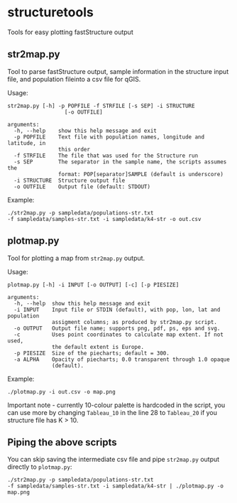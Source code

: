 # structuretools
Tools for easy plotting fastStructure output

## str2map.py
Tool to parse fastStructure output, sample information in the structure input file, and population fileinto a csv file for qGIS.

Usage:

```
str2map.py [-h] -p POPFILE -f STRFILE [-s SEP] -i STRUCTURE
                  [-o OUTFILE]

arguments:
  -h, --help    show this help message and exit
  -p POPFILE    Text file with population names, longitude and latitude, in
                this order
  -f STRFILE    The file that was used for the Structure run
  -s SEP        The separator in the sample name, the scripts assumes the
                format: POP[separator]SAMPLE (default is underscore)
  -i STRUCTURE  Structure output file
  -o OUTFILE    Output file (default: STDOUT)
```

Example:

```
./str2map.py -p sampledata/populations-str.txt 
-f sampledata/samples-str.txt -i sampledata/k4-str -o out.csv
```

## plotmap.py
Tool for plotting a map from `str2map.py` output.

Usage:

```
plotmap.py [-h] -i INPUT [-o OUTPUT] [-c] [-p PIESIZE]

arguments:
  -h, --help  show this help message and exit
  -i INPUT    Input file or STDIN (default), with pop, lon, lat and population
              assigment columns; as produced by str2map.py script.
  -o OUTPUT   Output file name; supports png, pdf, ps, eps and svg.
  -c          Uses point coordinates to calculate map extent. If not used,
              the default extent is Europe.
  -p PIESIZE  Size of the piecharts; default = 300.
  -a ALPHA    Opacity of piecharts; 0.0 transparent through 1.0 opaque 
              (default).
```

Example:

```
./plotmap.py -i out.csv -o map.png
```

Important note - currently 10-colour palette is hardcoded in the script, you can use more by changing `Tableau_10` in the line 28 to `Tableau_20` if you structure file has K > 10.

## Piping the above scripts

You can skip saving the intermediate csv file and pipe `str2map.py` output directly to `plotmap.py`:

```
./str2map.py -p sampledata/populations-str.txt 
-f sampledata/samples-str.txt -i sampledata/k4-str | ./plotmap.py -o map.png
```

